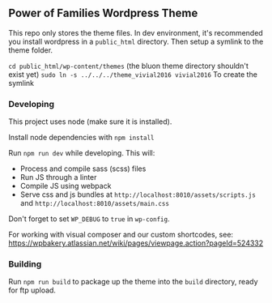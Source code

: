 Power of Families Wordpress Theme
------------

This repo only stores the theme files. In dev environment, it's recommended you install wordpress in a `public_html` directory. Then setup a symlink to the theme folder.

`cd public_html/wp-content/themes` (the bluon theme directory shouldn't exist yet)
`sudo ln -s ../../../theme_vivial2016 vivial2016` To create the symlink

### Developing ###

This project uses node (make sure it is installed).

Install node dependencies with `npm install`

Run `npm run dev` while developing. This will:

* Process and compile sass (scss) files
* Run JS through a linter
* Compile JS using webpack
* Serve css and js bundles at `http://localhost:8010/assets/scripts.js` and `http://localhost:8010/assets/main.css`

Don't forget to set `WP_DEBUG` to `true` in `wp-config`.

For working with visual composer and our custom shortcodes, see: https://wpbakery.atlassian.net/wiki/pages/viewpage.action?pageId=524332

### Building ###

Run `npm run build` to package up the theme into the `build` directory, ready for ftp upload.
